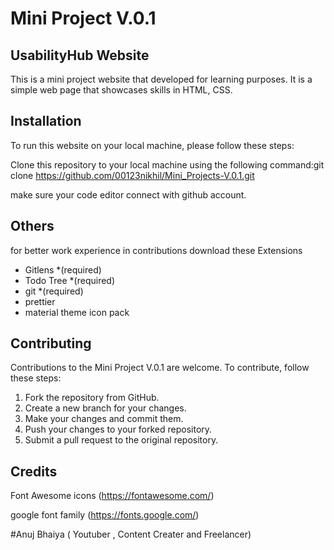 # Mini Project V.0.1
## UsabilityHub Website

This is a mini project website that developed for learning purposes. It is a simple web page that showcases skills in HTML, CSS.


## Installation

To run this website on your local machine, please follow these steps:

Clone this repository to your local machine using the following command:git clone https://github.com/00123nikhil/Mini_Projects-V.0.1.git

make sure your code editor connect with github account. 

## Others 
 for better work experience in contributions download these Extensions
 - Gitlens *(required)
 - Todo Tree *(required)
 - git *(required)
 - prettier
 - material theme icon pack


## Contributing
Contributions to the Mini Project V.0.1 are welcome. To contribute, follow these steps:

1. Fork the repository from GitHub.
2. Create a new branch for your changes.
3. Make your changes and commit them.
4. Push your changes to your forked repository.
5. Submit a pull request to the original repository.


## Credits
Font Awesome icons (https://fontawesome.com/)

google font family (https://fonts.google.com/)

#Anuj Bhaiya ( Youtuber , Content Creater and Freelancer)


